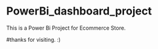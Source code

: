 # PowerBi_dashboard_project
This is a Power Bi Project for Ecommerce Store.

#thanks for visiting. :)
